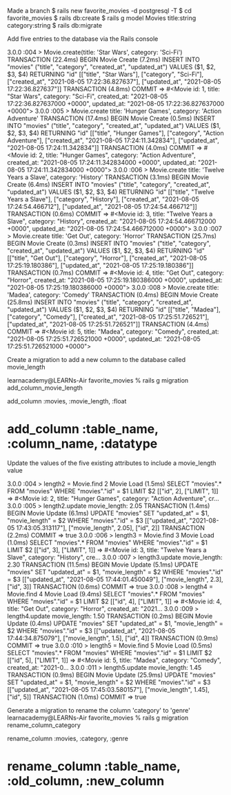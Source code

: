 Made a branch
$ rails new favorite_movies -d postgresql -T
$ cd favorite_movies
$ rails db:create
$ rails g model Movies title:string category:string
$ rails db:migrate

Add five entries to the database via the Rails console

3.0.0 :004 > Movie.create(title: 'Star Wars', category: 'Sci-Fi')
  TRANSACTION (22.4ms)  BEGIN
  Movie Create (7.2ms)  INSERT INTO "movies" ("title", "category", "created_at", "updated_at") VALUES ($1, $2, $3, $4) RETURNING "id"  [["title", "Star Wars"], ["category", "Sci-Fi"], ["created_at", "2021-08-05 17:22:36.827637"], ["updated_at", "2021-08-05 17:22:36.827637"]]
  TRANSACTION (4.8ms)  COMMIT
 => #<Movie id: 1, title: "Star Wars", category: "Sci-Fi", created_at: "2021-08-05 17:22:36.827637000 +0000", updated_at: "2021-08-05 17:22:36.827637000 +0000"> 
3.0.0 :005 > Movie.create title: 'Hunger Games', category: 'Action Adventure'
  TRANSACTION (17.4ms)  BEGIN
  Movie Create (0.5ms)  INSERT INTO "movies" ("title", "category", "created_at", "updated_at") VALUES ($1, $2, $3, $4) RETURNING "id"  [["title", "Hunger Games"], ["category", "Action Adventure"], ["created_at", "2021-08-05 17:24:11.342834"], ["updated_at", "2021-08-05 17:24:11.342834"]]
  TRANSACTION (4.0ms)  COMMIT
 => #<Movie id: 2, title: "Hunger Games", category: "Action Adventure", created_at: "2021-08-05 17:24:11.342834000 +0000", updated_at: "2021-08-05 17:24:11.342834000 +0000"> 
3.0.0 :006 > Movie.create title: 'Twelve Years a Slave', category: 'History'
  TRANSACTION (3.1ms)  BEGIN
  Movie Create (6.4ms)  INSERT INTO "movies" ("title", "category", "created_at", "updated_at") VALUES ($1, $2, $3, $4) RETURNING "id"  [["title", "Twelve Years a Slave"], ["category", "History"], ["created_at", "2021-08-05 17:24:54.466712"], ["updated_at", "2021-08-05 17:24:54.466712"]]
  TRANSACTION (0.6ms)  COMMIT
 => #<Movie id: 3, title: "Twelve Years a Slave", category: "History", created_at: "2021-08-05 17:24:54.466712000 +0000", updated_at: "2021-08-05 17:24:54.466712000 +0000"> 
3.0.0 :007 > Movie.create title: 'Get Out', category: 'Horror'
  TRANSACTION (25.7ms)  BEGIN
  Movie Create (0.3ms)  INSERT INTO "movies" ("title", "category", "created_at", "updated_at") VALUES ($1, $2, $3, $4) RETURNING "id"  [["title", "Get Out"], ["category", "Horror"], ["created_at", "2021-08-05 17:25:19.180386"], ["updated_at", "2021-08-05 17:25:19.180386"]]
  TRANSACTION (0.7ms)  COMMIT
 => #<Movie id: 4, title: "Get Out", category: "Horror", created_at: "2021-08-05 17:25:19.180386000 +0000", updated_at: "2021-08-05 17:25:19.180386000 +0000"> 
3.0.0 :008 > Movie.create title: 'Madea', category: 'Comedy'
  TRANSACTION (0.4ms)  BEGIN
  Movie Create (25.8ms)  INSERT INTO "movies" ("title", "category", "created_at", "updated_at") VALUES ($1, $2, $3, $4) RETURNING "id"  [["title", "Madea"], ["category", "Comedy"], ["created_at", "2021-08-05 17:25:51.726521"], ["updated_at", "2021-08-05 17:25:51.726521"]]
  TRANSACTION (4.4ms)  COMMIT
 => #<Movie id: 5, title: "Madea", category: "Comedy", created_at: "2021-08-05 17:25:51.726521000 +0000", updated_at: "2021-08-05 17:25:51.726521000 +0000"> 

Create a migration to add a new column to the database called movie_length

learnacademy@LEARNs-Air favorite_movies % rails g migration add_column_movie_length

add_column :movies, :movie_length, :float

# add_column :table_name, :column_name, :datatype

Update the values of the five existing attributes to include a movie_length value

3.0.0 :004 > length2 = Movie.find 2
  Movie Load (1.5ms)  SELECT "movies".* FROM "movies" WHERE "movies"."id" = $1 LIMIT $2  [["id", 2], ["LIMIT", 1]]
 => #<Movie id: 2, title: "Hunger Games", category: "Action Adventure", cr... 
3.0.0 :005 > length2.update movie_length: 2.05
  TRANSACTION (1.4ms)  BEGIN
  Movie Update (6.1ms)  UPDATE "movies" SET "updated_at" = $1, "movie_length" = $2 WHERE "movies"."id" = $3  [["updated_at", "2021-08-05 17:43:05.313117"], ["movie_length", 2.05], ["id", 2]]
  TRANSACTION (2.2ms)  COMMIT
 => true 
3.0.0 :006 > length3 = Movie.find 3
  Movie Load (1.0ms)  SELECT "movies".* FROM "movies" WHERE "movies"."id" = $1 LIMIT $2  [["id", 3], ["LIMIT", 1]]
 => #<Movie id: 3, title: "Twelve Years a Slave", category: "History", cre... 
3.0.0 :007 > length3.update movie_length: 2.30
  TRANSACTION (11.5ms)  BEGIN
  Movie Update (5.1ms)  UPDATE "movies" SET "updated_at" = $1, "movie_length" = $2 WHERE "movies"."id" = $3  [["updated_at", "2021-08-05 17:44:01.450049"], ["movie_length", 2.3], ["id", 3]]
  TRANSACTION (0.6ms)  COMMIT
 => true 
3.0.0 :008 > length4 = Movie.find 4
  Movie Load (9.4ms)  SELECT "movies".* FROM "movies" WHERE "movies"."id" = $1 LIMIT $2  [["id", 4], ["LIMIT", 1]]
 => #<Movie id: 4, title: "Get Out", category: "Horror", created_at: "2021... 
3.0.0 :009 > length4.update movie_length: 1.50
  TRANSACTION (0.2ms)  BEGIN
  Movie Update (0.4ms)  UPDATE "movies" SET "updated_at" = $1, "movie_length" = $2 WHERE "movies"."id" = $3  [["updated_at", "2021-08-05 17:44:34.875079"], ["movie_length", 1.5], ["id", 4]]
  TRANSACTION (0.9ms)  COMMIT
 => true 
3.0.0 :010 > length5 = Movie.find 5
  Movie Load (0.5ms)  SELECT "movies".* FROM "movies" WHERE "movies"."id" = $1 LIMIT $2  [["id", 5], ["LIMIT", 1]]
 => #<Movie id: 5, title: "Madea", category: "Comedy", created_at: "2021-0... 
3.0.0 :011 > length5.update movie_length: 1.45
  TRANSACTION (0.9ms)  BEGIN
  Movie Update (25.9ms)  UPDATE "movies" SET "updated_at" = $1, "movie_length" = $2 WHERE "movies"."id" = $3  [["updated_at", "2021-08-05 17:45:03.580157"], ["movie_length", 1.45], ["id", 5]]
  TRANSACTION (1.0ms)  COMMIT
 => true 


Generate a migration to rename the column 'category' to 'genre'
learnacademy@LEARNs-Air favorite_movies % rails g migration rename_column_category

rename_column :movies, :category, :genre

# rename_column :table_name, :old_column, :new_column